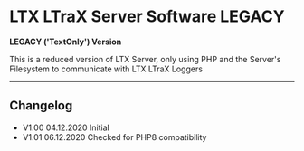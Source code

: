 # LTX LTraX Server Software **LEGACY** #
**LEGACY ('TextOnly') Version**

This is a reduced version of LTX Server, only using PHP and the Server's Filesystem to communicate with LTX LTraX Loggers


---

## Changelog ##
- V1.00 04.12.2020 Initial
- V1.01 06.12.2020 Checked for PHP8 compatibility
